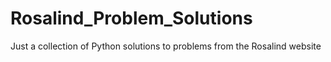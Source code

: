 # Rosalind_Problem_Solutions
Just a collection of Python solutions to problems from the Rosalind website
